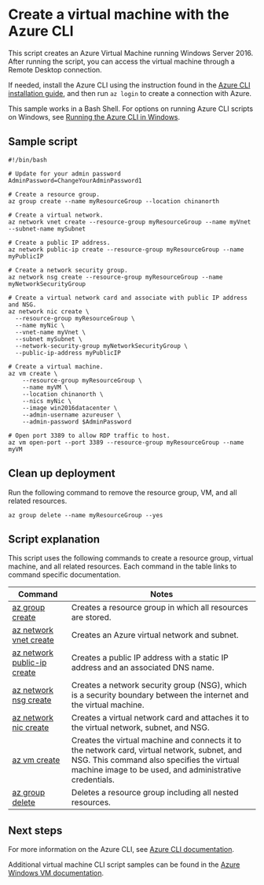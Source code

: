 <properties
    pageTitle="Azure CLI Script Sample - Create a Windows Server VM | Azure"
    description="Azure CLI Script Sample - Create a Windows Server VM"
    services="virtual-machines-Windows"
    documentationcenter="virtual-machines"
    author="rickstercdn"
    manager="timlt"
    editor="tysonn"
    tags="" />
<tags
    ms.assetid=""
    ms.service="virtual-machines-Windows"
    ms.devlang="na"
    ms.topic="article"
    ms.tgt_pltfrm="vm-Windows"
    ms.workload="infrastructure"
    ms.date="02/23/2017"
    wacn.date=""
    ms.author="rclaus" />

# Create a virtual machine with the Azure CLI

This script creates an Azure Virtual Machine running Windows Server 2016. After running the script, you can access the virtual machine through a Remote Desktop connection.

If needed, install the Azure CLI using the instruction found in the [Azure CLI installation guide](https://docs.microsoft.com/cli/azure/install-azure-cli), and then run `az login` to create a connection with Azure.

This sample works in a Bash Shell. For options on running Azure CLI scripts on Windows, see [Running the Azure CLI in Windows](/documentation/articles/virtual-machines-windows-cli-options/).

## Sample script

    #!/bin/bash

    # Update for your admin password
    AdminPassword=ChangeYourAdminPassword1

    # Create a resource group.
    az group create --name myResourceGroup --location chinanorth

    # Create a virtual network.
    az network vnet create --resource-group myResourceGroup --name myVnet --subnet-name mySubnet

    # Create a public IP address.
    az network public-ip create --resource-group myResourceGroup --name myPublicIP

    # Create a network security group.
    az network nsg create --resource-group myResourceGroup --name myNetworkSecurityGroup

    # Create a virtual network card and associate with public IP address and NSG.
    az network nic create \
      --resource-group myResourceGroup \
      --name myNic \
      --vnet-name myVnet \
      --subnet mySubnet \
      --network-security-group myNetworkSecurityGroup \
      --public-ip-address myPublicIP

    # Create a virtual machine. 
    az vm create \
        --resource-group myResourceGroup \
        --name myVM \
        --location chinanorth \
        --nics myNic \
        --image win2016datacenter \
        --admin-username azureuser \
        --admin-password $AdminPassword

    # Open port 3389 to allow RDP traffic to host.
    az vm open-port --port 3389 --resource-group myResourceGroup --name myVM


## Clean up deployment 

Run the following command to remove the resource group, VM, and all related resources.

    az group delete --name myResourceGroup --yes

## Script explanation

This script uses the following commands to create a resource group, virtual machine, and all related resources. Each command in the table links to command specific documentation.

| Command | Notes |
|---|---|
| [az group create](https://docs.microsoft.com/cli/azure/group#create) | Creates a resource group in which all resources are stored. |
| [az network vnet create](https://docs.microsoft.com/cli/azure/network/vnet#create) | Creates an Azure virtual network and subnet. |
| [az network public-ip create](https://docs.microsoft.com/cli/azure/network/public-ip#create) | Creates a public IP address with a static IP address and an associated DNS name. |
| [az network nsg create](https://docs.microsoft.com/cli/azure/network/nsg#create) | Creates a network security group (NSG), which is a security boundary between the internet and the virtual machine. |
| [az network nic create](https://docs.microsoft.com/cli/azure/network/nic#create) | Creates a virtual network card and attaches it to the virtual network, subnet, and NSG. |
| [az vm create](https://docs.microsoft.com/cli/azure/vm#create) | Creates the virtual machine and connects it to the network card, virtual network, subnet, and NSG. This command also specifies the virtual machine image to be used, and administrative credentials.  |
| [az group delete](https://docs.microsoft.com/cli/azure/vm/extension#set) | Deletes a resource group including all nested resources. |

## Next steps

For more information on the Azure CLI, see [Azure CLI documentation](https://docs.microsoft.com/cli/azure/overview).

Additional virtual machine CLI script samples can be found in the [Azure Windows VM documentation](/documentation/articles/virtual-machines-windows-cli-samples/).